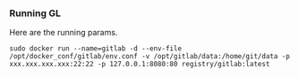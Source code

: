 ### Running GL
Here are the running params.

```
sudo docker run --name=gitlab -d --env-file /opt/docker_conf/gitlab/env.conf -v /opt/gitlab/data:/home/git/data -p xxx.xxx.xxx.xxx:22:22 -p 127.0.0.1:8080:80 registry/gitlab:latest
```
